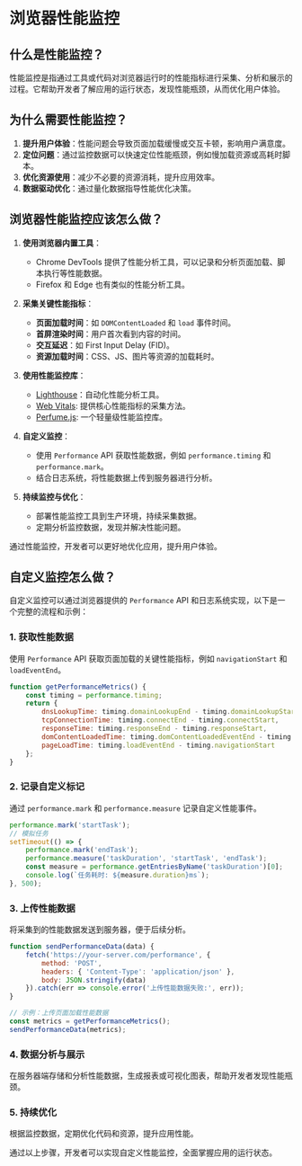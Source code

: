 # 浏览器性能监控

## 什么是性能监控？
性能监控是指通过工具或代码对浏览器运行时的性能指标进行采集、分析和展示的过程。它帮助开发者了解应用的运行状态，发现性能瓶颈，从而优化用户体验。

## 为什么需要性能监控？
1. **提升用户体验**：性能问题会导致页面加载缓慢或交互卡顿，影响用户满意度。
2. **定位问题**：通过监控数据可以快速定位性能瓶颈，例如慢加载资源或高耗时脚本。
3. **优化资源使用**：减少不必要的资源消耗，提升应用效率。
4. **数据驱动优化**：通过量化数据指导性能优化决策。

## 浏览器性能监控应该怎么做？
1. **使用浏览器内置工具**：
    - Chrome DevTools 提供了性能分析工具，可以记录和分析页面加载、脚本执行等性能数据。
    - Firefox 和 Edge 也有类似的性能分析工具。

2. **采集关键性能指标**：
    - **页面加载时间**：如 `DOMContentLoaded` 和 `load` 事件时间。
    - **首屏渲染时间**：用户首次看到内容的时间。
    - **交互延迟**：如 First Input Delay (FID)。
    - **资源加载时间**：CSS、JS、图片等资源的加载耗时。

3. **使用性能监控库**：
    - [Lighthouse](https://developers.google.com/web/tools/lighthouse)：自动化性能分析工具。
    - [Web Vitals](https://web.dev/vitals/): 提供核心性能指标的采集方法。
    - [Perfume.js](https://zizzamia.github.io/perfume/): 一个轻量级性能监控库。

4. **自定义监控**：
    - 使用 `Performance` API 获取性能数据，例如 `performance.timing` 和 `performance.mark`。
    - 结合日志系统，将性能数据上传到服务器进行分析。

5. **持续监控与优化**：
    - 部署性能监控工具到生产环境，持续采集数据。
    - 定期分析监控数据，发现并解决性能问题。

通过性能监控，开发者可以更好地优化应用，提升用户体验。

## 自定义监控怎么做？

自定义监控可以通过浏览器提供的 `Performance` API 和日志系统实现，以下是一个完整的流程和示例：

### 1. 获取性能数据
使用 `Performance` API 获取页面加载的关键性能指标，例如 `navigationStart` 和 `loadEventEnd`。

```javascript
function getPerformanceMetrics() {
    const timing = performance.timing;
    return {
        dnsLookupTime: timing.domainLookupEnd - timing.domainLookupStart, // DNS 查询时间
        tcpConnectionTime: timing.connectEnd - timing.connectStart,       // TCP 连接时间
        responseTime: timing.responseEnd - timing.responseStart,         // 响应时间
        domContentLoadedTime: timing.domContentLoadedEventEnd - timing.navigationStart, // DOMContentLoaded 时间
        pageLoadTime: timing.loadEventEnd - timing.navigationStart       // 页面加载总时间
    };
}
```

### 2. 记录自定义标记
通过 `performance.mark` 和 `performance.measure` 记录自定义性能事件。

```javascript
performance.mark('startTask');
// 模拟任务
setTimeout(() => {
    performance.mark('endTask');
    performance.measure('taskDuration', 'startTask', 'endTask');
    const measure = performance.getEntriesByName('taskDuration')[0];
    console.log(`任务耗时: ${measure.duration}ms`);
}, 500);
```

### 3. 上传性能数据
将采集到的性能数据发送到服务器，便于后续分析。

```javascript
function sendPerformanceData(data) {
    fetch('https://your-server.com/performance', {
        method: 'POST',
        headers: { 'Content-Type': 'application/json' },
        body: JSON.stringify(data)
    }).catch(err => console.error('上传性能数据失败:', err));
}

// 示例：上传页面加载性能数据
const metrics = getPerformanceMetrics();
sendPerformanceData(metrics);
```

### 4. 数据分析与展示
在服务器端存储和分析性能数据，生成报表或可视化图表，帮助开发者发现性能瓶颈。

### 5. 持续优化
根据监控数据，定期优化代码和资源，提升应用性能。

通过以上步骤，开发者可以实现自定义性能监控，全面掌握应用的运行状态。